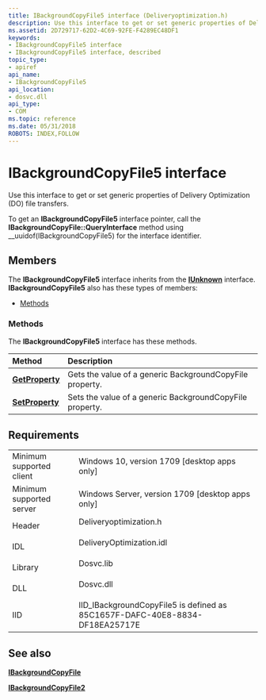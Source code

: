 ```yaml
---
title: IBackgroundCopyFile5 interface (Deliveryoptimization.h)
description: Use this interface to get or set generic properties of Delivery Optimization (DO) file transfers.
ms.assetid: 2D729717-62D2-4C69-92FE-F4289EC48DF1
keywords:
- IBackgroundCopyFile5 interface
- IBackgroundCopyFile5 interface, described
topic_type:
- apiref
api_name:
- IBackgroundCopyFile5
api_location:
- dosvc.dll
api_type:
- COM
ms.topic: reference
ms.date: 05/31/2018
ROBOTS: INDEX,FOLLOW
---
```


# IBackgroundCopyFile5 interface

Use this interface to get or set generic properties of Delivery Optimization (DO) file transfers.

To get an **IBackgroundCopyFile5** interface pointer, call the **IBackgroundCopyFile::QueryInterface** method using __uuidof(IBackgroundCopyFile5) for the interface identifier.

## Members

The **IBackgroundCopyFile5** interface inherits from the [**IUnknown**](/windows/desktop/api/unknwn/nn-unknwn-iunknown) interface. **IBackgroundCopyFile5** also has these types of members:

-   [Methods](#methods)

### Methods

The **IBackgroundCopyFile5** interface has these methods.



| Method                                                  | Description                                                         |
|:--------------------------------------------------------|:--------------------------------------------------------------------|
| [**GetProperty**](ibackgroundcopyfile5-getproperty.md) | Gets the value of a generic BackgroundCopyFile property.<br/> |
| [**SetProperty**](ibackgroundcopyfile5-setproperty.md) | Sets the value of a generic BackgroundCopyFile property.<br/> |



 

## Requirements



|                                     |                                                                                                     |
|-------------------------------------|-----------------------------------------------------------------------------------------------------|
| Minimum supported client<br/> | Windows 10, version 1709 \[desktop apps only\]<br/>                                           |
| Minimum supported server<br/> | Windows Server, version 1709 \[desktop apps only\]<br/>                                       |
| Header<br/>                   | <dl> <dt>Deliveryoptimization.h</dt> </dl>   |
| IDL<br/>                      | <dl> <dt>DeliveryOptimization.idl</dt> </dl> |
| Library<br/>                  | <dl> <dt>Dosvc.lib</dt> </dl>                |
| DLL<br/>                      | <dl> <dt>Dosvc.dll</dt> </dl>                |
| IID<br/>                      | IID_IBackgroundCopyFile5 is defined as 85C1657F-DAFC-40E8-8834-DF18EA25717E<br/>             |



## See also

<dl> <dt>

[**IBackgroundCopyFile**](ibackgroundcopyfile.md)
</dt> <dt>

[**IBackgroundCopyFile2**](ibackgroundcopyfile2.md)
</dt> </dl>

 

